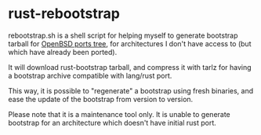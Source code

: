 # rust-rebootstrap

rebootstrap.sh is a shell script for helping myself to generate bootstrap tarball
for [OpenBSD ports tree](http://cvsweb.openbsd.org/ports/lang/rust), for architectures
I don't have access to (but which have already been ported).

It will download rust-bootstrap tarball, and compress it with tarlz for having
a bootstrap archive compatible with lang/rust port.

This way, it is possible to "regenerate" a bootstrap using fresh binaries, and ease the
update of the bootstrap from version to version.

Please note that it is a maintenance tool only. It is unable to generate bootstrap for
an architecture which doesn't have initial rust port.

